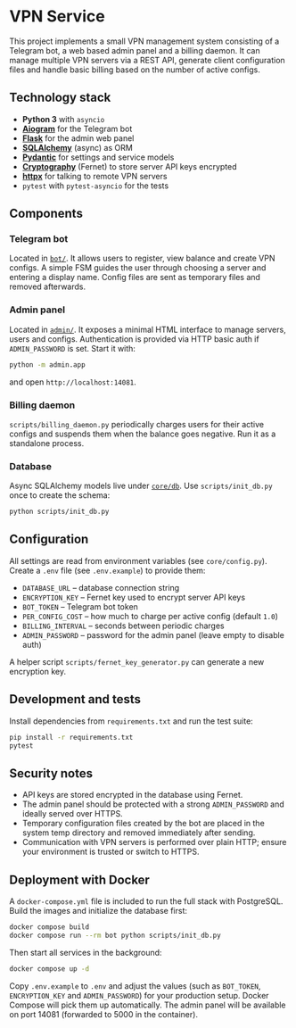 # VPN Service

This project implements a small VPN management system consisting of a Telegram bot, a web based admin panel and a billing daemon. It can manage multiple VPN servers via a REST API, generate client configuration files and handle basic billing based on the number of active configs.

## Technology stack

- **Python 3** with `asyncio`
- [**Aiogram**](https://github.com/aiogram/aiogram) for the Telegram bot
- [**Flask**](https://flask.palletsprojects.com/) for the admin web panel
- [**SQLAlchemy**](https://www.sqlalchemy.org/) (async) as ORM
- [**Pydantic**](https://docs.pydantic.dev/) for settings and service models
- [**Cryptography**](https://cryptography.io/) (Fernet) to store server API keys encrypted
- [**httpx**](https://www.python-httpx.org/) for talking to remote VPN servers
- `pytest` with `pytest-asyncio` for the tests

## Components

### Telegram bot

Located in [`bot/`](bot). It allows users to register, view balance and create VPN configs. A simple FSM guides the user through choosing a server and entering a display name. Config files are sent as temporary files and removed afterwards.

### Admin panel

Located in [`admin/`](admin). It exposes a minimal HTML interface to manage servers, users and configs. Authentication is provided via HTTP basic auth if `ADMIN_PASSWORD` is set. Start it with:

```bash
python -m admin.app
```

and open `http://localhost:14081`.

### Billing daemon

`scripts/billing_daemon.py` periodically charges users for their active configs and suspends them when the balance goes negative. Run it as a standalone process.

### Database

Async SQLAlchemy models live under [`core/db`](core/db). Use `scripts/init_db.py` once to create the schema:

```bash
python scripts/init_db.py
```

## Configuration

All settings are read from environment variables (see `core/config.py`).
Create a `.env` file (see `.env.example`) to provide them:

- `DATABASE_URL` – database connection string
- `ENCRYPTION_KEY` – Fernet key used to encrypt server API keys
- `BOT_TOKEN` – Telegram bot token
- `PER_CONFIG_COST` – how much to charge per active config (default `1.0`)
- `BILLING_INTERVAL` – seconds between periodic charges
- `ADMIN_PASSWORD` – password for the admin panel (leave empty to disable auth)

A helper script `scripts/fernet_key_generator.py` can generate a new encryption key.

## Development and tests

Install dependencies from `requirements.txt` and run the test suite:

```bash
pip install -r requirements.txt
pytest
```

## Security notes

- API keys are stored encrypted in the database using Fernet.
- The admin panel should be protected with a strong `ADMIN_PASSWORD` and ideally served over HTTPS.
- Temporary configuration files created by the bot are placed in the system temp directory and removed immediately after sending.
- Communication with VPN servers is performed over plain HTTP; ensure your environment is trusted or switch to HTTPS.


## Deployment with Docker

A `docker-compose.yml` file is included to run the full stack with PostgreSQL.
Build the images and initialize the database first:

```bash
docker compose build
docker compose run --rm bot python scripts/init_db.py
```

Then start all services in the background:

```bash
docker compose up -d
```

Copy `.env.example` to `.env` and adjust the values (such as `BOT_TOKEN`,
`ENCRYPTION_KEY` and `ADMIN_PASSWORD`) for your production setup. Docker
Compose will pick them up automatically. The admin panel will be available on
port 14081 (forwarded to 5000 in the container).
